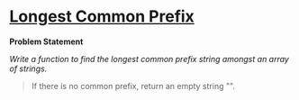# [Longest Common Prefix](https://leetcode.com/problems/longest-common-prefix/description/)

**Problem Statement**

_Write a function to find the longest common prefix string amongst an array of strings._

> If there is no common prefix, return an empty string "".

